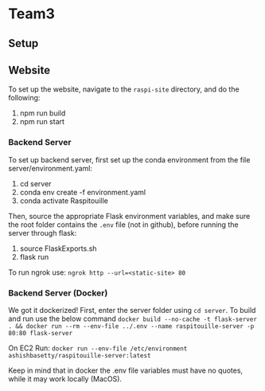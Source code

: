 # Team3

## Setup
## Website
To set up the website, navigate to the `raspi-site` directory, and do the following:
1) npm run build
2) npm run start

### Backend Server
To set up backend server, first set up the conda environment from the file server/environment.yaml:
1) cd server
2) conda env create -f environment.yaml
3) conda activate Raspitouille

Then, source the appropriate Flask environment variables, and make sure the root folder contains the `.env` file
(not in github), before running the server through flask:
1) source FlaskExports.sh
2) flask run

To run ngrok use:
`ngrok http --url=<static-site> 80`

### Backend Server (Docker)
We got it dockerized! First, enter the server folder using `cd server`. To build and run use the below command
`docker build --no-cache -t flask-server . && docker run --rm --env-file ../.env --name raspitouille-server -p 80:80 flask-server`

On EC2 Run:
`docker run --env-file /etc/environment ashishbasetty/raspitouille-server:latest`

Keep in mind that in docker the .env file variables must have no quotes, while it may work locally (MacOS).